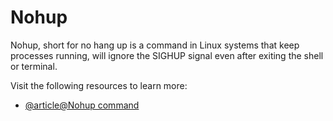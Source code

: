 # Nohup

Nohup, short for no hang up is a command in Linux systems that keep processes running, will ignore the SIGHUP signal even after exiting the shell or terminal.

Visit the following resources to learn more:

- [@article@Nohup command](https://www.digitalocean.com/community/tutorials/nohup-command-in-linux)
